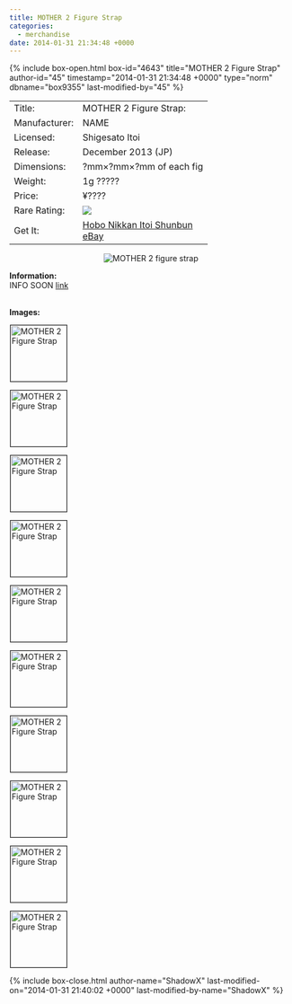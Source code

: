 ```yaml
---
title: MOTHER 2 Figure Strap
categories:
  - merchandise
date: 2014-01-31 21:34:48 +0000
---
```

{% include box-open.html box-id="4643" title="MOTHER 2 Figure Strap" author-id="45" timestamp="2014-01-31 21:34:48 +0000" type="norm" dbname="box9355" last-modified-by="45" %}
<div class="gameinfo">
	<table>
		<tr>
			<td class="label">Title:</td>
			<td>MOTHER 2 Figure Strap:</td>
		</tr>
		<tr>
			<td class="label">Manufacturer:</td>
			<td>NAME</td>
		</tr>
		<tr>
			<td class="label">Licensed:</td>
			<td>Shigesato Itoi</td>
		</tr>
		<tr>
			<td class="label">Release:</td>
			<td>December 2013 (JP)</td>
		</tr>
		<tr>
			<td class="label">Dimensions:</td>
			<td>?mm×?mm×?mm of each fig</td>
		</tr>
		<tr>
			<td class="label">Weight:</td>
			<td>1g ?????</td>
		</tr>
		<tr>
			<td class="label">Price:</td>
			<td>¥????</td>
		</tr>
		<tr>
			<td class="label">Rare Rating:</td>
			<td><img src="http://starmen.net/merchandise/images/ness_icon.gif" /></td>
		</tr>
		<tr>
			<td class="label">Get It:</td>
			<td><a href="http://1101.com/store/iPhonecase/2012/cart/mother2/">Hobo Nikkan Itoi Shunbun</a><br />
                        <a href="http://www.ebay.com">eBay</a></td>
		</tr>
	</table>
</div>



<p>
	<center>
	<img src="/merchandise/images/m2_figurestrap_title.png" border="0" title="MOTHER 2 figure strap" />
	</center>
</p>

<b>Information:</b>
	<br />
INFO SOON
	 <a href="http://">link</a> 
<br /><br />

<b>Images:</b>
	<br />

<a href="/merchandise/images/m2_figurestrap_.jpg" ><img src="/merchandise/images/m2_figurestrap_.jpg" title="MOTHER 2 Figure Strap" border="1" width="100" height="100" hspace="1" /></a>

<a href="/merchandise/images/m2_figurestrap_.jpg" ><img src="/merchandise/images/m2_figurestrap_.jpg" title="MOTHER 2 Figure Strap" border="1" width="100" height="100" hspace="1" /></a>

<a href="/merchandise/images/m2_figurestrap_.jpg" ><img src="/merchandise/images/m2_figurestrap_.jpg" title="MOTHER 2 Figure Strap" border="1" width="100" height="100" hspace="1" /></a>

<a href="/merchandise/images/m2_figurestrap_.jpg" ><img src="/merchandise/images/m2_figurestrap_.jpg" title="MOTHER 2 Figure Strap" border="1" width="100" height="100" hspace="1" /></a>

<a href="/merchandise/images/m2_figurestrap_.jpg" ><img src="/merchandise/images/m2_figurestrap_.jpg" title="MOTHER 2 Figure Strap" border="1" width="100" height="100" hspace="1" /></a>

<a href="/merchandise/images/m2_figurestrap_.jpg" ><img src="/merchandise/images/m2_figurestrap_.jpg" title="MOTHER 2 Figure Strap" border="1" width="100" height="100" hspace="1" /></a>

<a href="/merchandise/images/m2_figurestrap_.jpg" ><img src="/merchandise/images/m2_figurestrap_.jpg" title="MOTHER 2 Figure Strap" border="1" width="100" height="100" hspace="1" /></a>

<a href="/merchandise/images/m2_figurestrap_.jpg" ><img src="/merchandise/images/m2_figurestrap_.jpg" title="MOTHER 2 Figure Strap" border="1" width="100" height="100" hspace="1" /></a>

<a href="/merchandise/images/m2_figurestrap_.jpg" ><img src="/merchandise/images/m2_figurestrap_.jpg" title="MOTHER 2 Figure Strap" border="1" width="100" height="100" hspace="1" /></a>

<a href="/merchandise/images/m2_figurestrap_.jpg" ><img src="/merchandise/images/m2_figurestrap_.jpg" title="MOTHER 2 Figure Strap" border="1" width="100" height="100" hspace="1" /></a>


{% include box-close.html author-name="ShadowX" last-modified-on="2014-01-31 21:40:02 +0000" last-modified-by-name="ShadowX" %}
